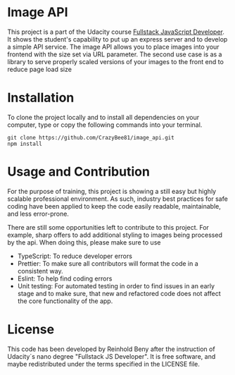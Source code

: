 
# Image API
This project is a part of the Udacity course [Fullstack JavaScript Developer](https://www.udacity.com/course/full-stack-web-developer-nanodegree--nd0044?utm_source=gsem_brand&utm_medium=ads_r&utm_campaign=12906460312_c&utm_term=121838875139&utm_keyword=udacity%20full%20stack_e&gclid=CjwKCAiA6Y2QBhAtEiwAGHybPUmccrsABtsCa7uMT0xMnVqqCSdzpsdC1W7hfHn8T-qz8iIGznUmbhoCLPUQAvD_BwE). It shows the student's capability to put up an express server and to develop a simple API service. The image API allows you to place images into your frontend with the size set via URL parameter. The second use case is as a library to serve properly scaled versions of your images to the front end to reduce page load size 

# Installation
To clone the project locally and to install all dependencies on your computer, type or copy the following commands into your terminal. 

```
git clone https://github.com/CrazyBee81/image_api.git
npm install
```

# Usage and Contribution
For the purpose of training, this project is showing a still easy but highly scalable professional environment. As such, industry best practices for safe coding have been applied to keep the code easily readable, maintainable, and less error-prone. 

There are still some opportunities left to contribute to this project. For example, sharp offers to add additional styling to images being processed by the api. When doing this, please make sure to use

*   TypeScript: To reduce developer errors
* 	Prettier: To make sure all contributors will format the code in a consistent way. 
* 	Eslint: To help find coding errors
* 	Unit testing: For automated testing in order to find issues in an early stage and to make sure, that new and refactored code does not affect the core functionality of the app.  

# License
This code has been developed by Reinhold Beny after the instruction of Udacity´s nano degree "Fullstack JS Developer". It is free software, and maybe redistributed under the terms specified in the LICENSE file.
